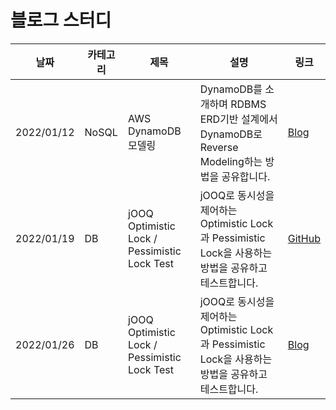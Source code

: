# 블로그 스터디

|날짜|카테고리|제목|설명|링크|
|---|---|---|---|---|
|2022/01/12|NoSQL|AWS DynamoDB 모델링|DynamoDB를 소개하며 RDBMS ERD기반 설계에서 DynamoDB로 Reverse Modeling하는 방법을 공유합니다.|[Blog](https://zuminternet.github.io/DynamoDB/)|
|2022/01/19|DB|jOOQ Optimistic Lock / Pessimistic Lock Test| jOOQ로 동시성을 제어하는 Optimistic Lock과 Pessimistic Lock을 사용하는 방법을 공유하고 테스트합니다. |[GitHub](https://github.com/hgs-study/jooq-concurrency-practice)|
|2022/01/26|DB|jOOQ Optimistic Lock / Pessimistic Lock Test| jOOQ로 동시성을 제어하는 Optimistic Lock과 Pessimistic Lock을 사용하는 방법을 공유하고 테스트합니다. |[Blog](https://velog.io/@hgs-study/jOOQ-Concurrency-Controll)|
